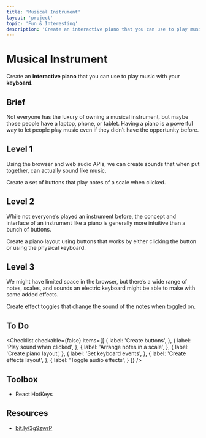 ```yaml
---
title: 'Musical Instrument'
layout: 'project'
topic: 'Fun & Interesting'
description: 'Create an interactive piano that you can use to play music with your keyboard.'
---
```




<ProjectHeader>

# Musical Instrument

Create an <strong className="color-blue">interactive piano</strong> that you can use to play music with your <strong className="color-purple">keyboard</strong>.

</ProjectHeader>

<ProjectContent>

## Brief

Not everyone has the luxury of owning a musical instrument, but maybe those people have a laptop, phone, or tablet. Having a piano is a powerful way to let people play music even if they didn’t have the opportunity before.

## Level 1

Using the browser and web audio APIs, we can create sounds that when put together, can actually sound like music.

Create a set of buttons that play notes of a scale when clicked.

<LoginRequired>

## Level 2

While not everyone’s played an instrument before, the concept and interface of an instrument like a piano is generally more intuitive than a bunch of buttons.

Create a piano layout using buttons that works by either clicking the button or using the physical keyboard.

## Level 3

We might have limited space in the browser, but there’s a wide range of notes, scales, and sounds an electric keyboard might be able to make with some added effects.

Create effect toggles that change the sound of the notes when toggled on.

</LoginRequired>

</ProjectContent>

<ProjectSidebar>

## To Do

<Checklist checkable={false} items={[
  {
    label: 'Create buttons',
  },
  {
    label: 'Play sound when clicked',
  },
  {
    label: 'Arrange notes in a scale',
  },
  {
    label: 'Create piano layout',
  },
  {
    label: 'Set keyboard events',
  },
  {
    label: 'Create effects layout',
  },
  {
    label: 'Toggle audio effects',
  }
]} />

## Toolbox
- React HotKeys

## Resources
- [bit.ly/3g9zwrP](https://bit.ly/3g9zwrP)

</ProjectSidebar>